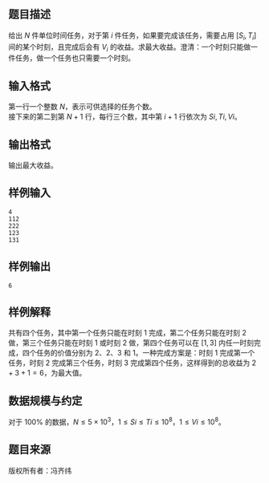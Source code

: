 ## 题目描述
给出 $N$ 件单位时间任务，对于第 $i$ 件任务，如果要完成该任务，需要占用 $[S_i,T_i]$ 间的某个时刻，且完成后会有 $V_i$ 的收益。求最大收益。澄清：一个时刻只能做一件任务，做一个任务也只需要一个时刻。

## 输入格式
第一行一个整数 $N$，表示可供选择的任务个数。  
接下来的第二到第 $N+1$ 行，每行三个数，其中第 $i+1$ 行依次为 $Si,Ti,Vi$。

## 输出格式
输出最大收益。

## 样例输入
```
4
112
222
123
131
```
## 样例输出
```
6
```
## 样例解释
共有四个任务，其中第一个任务只能在时刻 $1$ 完成，第二个任务只能在时刻 $2$ 做，第三个任务只能在时刻 $1$ 或时刻 $2$ 做，第四个任务可以在 $[1,3]$ 内任一时刻完成，四个任务的价值分别为 $2$、$2$、$3$ 和 $1$。一种完成方案是：时刻 $1$ 完成第一个任务，时刻 $2$ 完成第三个任务，时刻 $3$ 完成第四个任务，这样得到的总收益为 $2+3+1=6$，为最大值。

## 数据规模与约定
对于 $100\%$ 的数据，$N \leq 5\times10^3$，$1 \leq Si \leq Ti \leq 10^8$，$1 \leq Vi \leq 10^8。$

## 题目来源
版权所有者：冯齐纬
